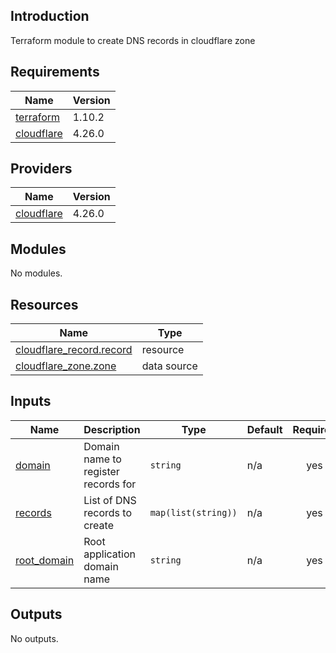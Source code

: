 ## Introduction
Terraform module to create DNS records in cloudflare zone

<!-- BEGIN_TF_DOCS -->
  
## Requirements

| Name | Version |
|------|---------|
| <a name="requirement_terraform"></a> [terraform](#requirement\_terraform) | 1.10.2 |
| <a name="requirement_cloudflare"></a> [cloudflare](#requirement\_cloudflare) | 4.26.0 |
## Providers

| Name | Version |
|------|---------|
| <a name="provider_cloudflare"></a> [cloudflare](#provider\_cloudflare) | 4.26.0 |
## Modules

No modules.
## Resources

| Name | Type |
|------|------|
| [cloudflare_record.record](https://registry.terraform.io/providers/cloudflare/cloudflare/4.26.0/docs/resources/record) | resource |
| [cloudflare_zone.zone](https://registry.terraform.io/providers/cloudflare/cloudflare/4.26.0/docs/data-sources/zone) | data source |
## Inputs

| Name | Description | Type | Default | Required |
|------|-------------|------|---------|:--------:|
| <a name="input_domain"></a> [domain](#input\_domain) | Domain name to register records for | `string` | n/a | yes |
| <a name="input_records"></a> [records](#input\_records) | List of DNS records to create | `map(list(string))` | n/a | yes |
| <a name="input_root_domain"></a> [root\_domain](#input\_root\_domain) | Root application domain name | `string` | n/a | yes |
## Outputs

No outputs.
<!-- END_TF_DOCS -->
